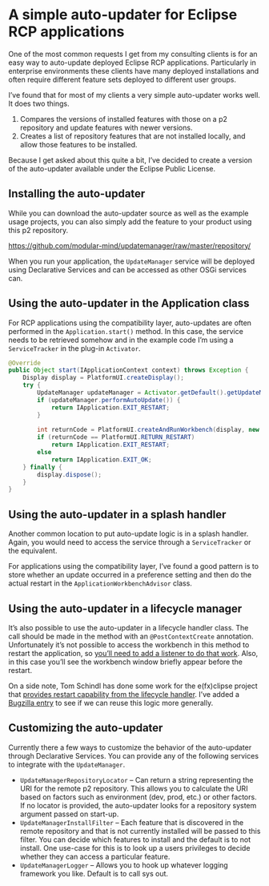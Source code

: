 # A simple auto-updater for Eclipse RCP applications

One of the most common requests I get from my consulting clients is for an easy way to auto-update deployed Eclipse RCP applications. Particularly in enterprise environments these clients have many deployed installations and often require different feature sets deployed to different user groups.

I’ve found that for most of my clients a very simple auto-updater works well. It does two things.

1. Compares the versions of installed features with those on a p2 repository and update features with newer versions.
2. Creates a list of repository features that are not installed locally, and allow those features to be installed.

Because I get asked about this quite a bit, I’ve decided to create a version of the auto-updater available under the Eclipse Public License.

## Installing the auto-updater

While you can download the auto-updater source as well as the example usage projects, you can also simply add the feature to your product using this p2 repository.

https://github.com/modular-mind/updatemanager/raw/master/repository/

When you run your application, the `UpdateManager` service will be deployed using Declarative Services and can be accessed as other OSGi services can.

## Using the auto-updater in the Application class

For RCP applications using the compatibility layer, auto-updates are often performed in the `Application.start()` method. In this case, the service needs to be retrieved somehow and in the example code I’m using a `ServiceTracker` in the plug-in `Activator`.

```java
@Override
public Object start(IApplicationContext context) throws Exception {
    Display display = PlatformUI.createDisplay();
    try {
        UpdateManager updateManager = Activator.getDefault().getUpdateManager();
        if (updateManager.performAutoUpdate()) {
            return IApplication.EXIT_RESTART;
        }
         
        int returnCode = PlatformUI.createAndRunWorkbench(display, new ApplicationWorkbenchAdvisor());
        if (returnCode == PlatformUI.RETURN_RESTART)
            return IApplication.EXIT_RESTART;
        else
            return IApplication.EXIT_OK;
    } finally {
        display.dispose();
    }
}
```

## Using the auto-updater in a splash handler

Another common location to put auto-update logic is in a splash handler. Again, you would need to access the service through a `ServiceTracker` or the equivalent.

For applications using the compatibility layer, I’ve found a good pattern is to store whether an update occurred in a preference setting and then do the actual restart in the `ApplicationWorkbenchAdvisor` class.

## Using the auto-updater in a lifecycle manager

It’s also possible to use the auto-updater in a lifecycle handler class. The call should be made in the method with an `@PostContextCreate` annotation. Unfortunately it’s not possible to access the workbench in this method to restart the application, so [you’ll need to add a listener to do that work](https://stackoverflow.com/questions/23342341/restart-eclipse-4-rcp-application-before-it-gets-visible). Also, in this case you’ll see the workbench window briefly appear before the restart.

On a side note, Tom Schindl has done some work for the e(fx)clipse project that [provides restart capability from the lifecycle handler](https://tomsondev.bestsolution.at/2014/11/03/efxclipse-1-1-new-features-api-to-restart-your-e4-app-on-startup/). I’ve added a [Bugzilla entry](https://bugs.eclipse.org/bugs/show_bug.cgi?id=571412) to see if we can reuse this logic more generally.

## Customizing the auto-updater

Currently there a few ways to customize the behavior of the auto-updater through Declarative Services. You can provide any of the following services to integrate with the `UpdateManager`.

* `UpdateManagerRepositoryLocator` – Can return a string representing the URI for the remote p2 repository. This allows you to calculate the URI based on factors such as environment (dev, prod, etc.) or other factors. If no locator is provided, the auto-updater looks for a repository system argument passed on start-up.
* `UpdateManagerInstallFilter` – Each feature that is discovered in the remote repository and that is not currently installed will be passed to this filter. You can decide which features to install and the default is to not install. One use-case for this is to look up a users privileges to decide whether they can access a particular feature.
* `UpdateManagerLogger` – Allows you to hook up whatever logging framework you like. Default is to call sys out.
